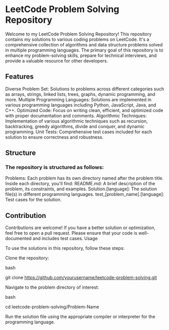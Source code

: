 # LeetCode Problem Solving Repository

Welcome to my LeetCode Problem Solving Repository! This repository contains my solutions to various coding problems on LeetCode. It's a comprehensive collection of algorithms and data structure problems solved in multiple programming languages. The primary goal of this repository is to enhance my problem-solving skills, prepare for technical interviews, and provide a valuable resource for other developers.

## Features

Diverse Problem Set: Solutions to problems across different categories such as arrays, strings, linked lists, trees, graphs, dynamic programming, and more.
Multiple Programming Languages: Solutions are implemented in various programming languages including Python, JavaScript, Java, and C++.
Optimized Code: Focus on writing clean, efficient, and optimized code with proper documentation and comments.
Algorithmic Techniques: Implementation of various algorithmic techniques such as recursion, backtracking, greedy algorithms, divide and conquer, and dynamic programming.
Unit Tests: Comprehensive test cases included for each solution to ensure correctness and robustness.

## Structure

### The repository is structured as follows:

Problems: Each problem has its own directory named after the problem title. Inside each directory, you'll find:
README.md: A brief description of the problem, its constraints, and examples.
Solution.[language]: The solution file(s) in different programming languages.
test_[problem_name].[language]: Test cases for the solution.

## Contribution

Contributions are welcome! If you have a better solution or optimization, feel free to open a pull request. Please ensure that your code is well-documented and includes test cases.
Usage

To use the solutions in this repository, follow these steps:

Clone the repository:

bash

git clone https://github.com/yourusername/leetcode-problem-solving.git

Navigate to the problem directory of interest:

bash

cd leetcode-problem-solving/Problem-Name

Run the solution file using the appropriate compiler or interpreter for the programming language.
